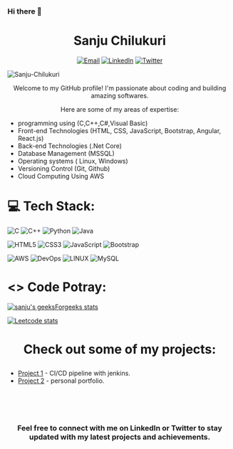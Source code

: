 ### Hi there 👋

<h1 align="center">Sanju Chilukuri</h1>

<p align="center">
  <a href="20a91a1209@aec.edu.in"><img src="https://img.shields.io/badge/Email-%23EA4335.svg?&style=flat-square&logo=gmail&logoColor=white" alt="Email"></a>
  <a href="https://www.linkedin.com/in/sanju-chilukuri/"><img src="https://img.shields.io/badge/LinkedIn-%230077B5.svg?&style=flat-square&logo=linkedin&logoColor=white" alt="LinkedIn"></a>
  <a href="https://twitter.com/your-twitter"><img src="https://img.shields.io/badge/Twitter-%231DA1F2.svg?&style=flat-square&logo=twitter&logoColor=white" alt="Twitter"></a>
</p>

<p align="left"> <img src="https://komarev.com/ghpvc/?username=Sanjuchilukuri&label=Profile%20views&color=0e75b6&style=flat" alt="Sanju-Chilukuri" /> </p>
<p align="center">Welcome to my GitHub profile! I'm passionate about coding and building amazing softwares.</p>
<p align="center">Here are some of my areas of expertise:</p>

<ul>
  <li>programming using (C,C++,C#,Visual Basic)</li>
  <li>Front-end Technologies (HTML, CSS, JavaScript, Bootstrap, Angular, React.js)</li>
  <li>Back-end Technologies (.Net Core) </li>
  <li>Database Management (MSSQL)</li>
  <li>Operating systems ( Linux, Windows) </li>
  <li>Versioning Control (Git, Github) </li>
  <li>Cloud Computing Using AWS</li>
</ul>



# 💻 Tech Stack:
![C](https://img.shields.io/badge/C-00599C?style=for-the-badge&logo=c&logoColor=white) ![C++](https://img.shields.io/badge/c++-%2300599C.svg?style=for-the-badge&logo=c%2B%2B&logoColor=white) ![Python](https://img.shields.io/badge/python-3670A0?style=for-the-badge&logo=python&logoColor=ffdd54)  ![Java](https://img.shields.io/badge/Java-ED8B00?style=for-the-badge&logo=java&logoColor=white)

![HTML5](https://img.shields.io/badge/html5-%23E34F26.svg?style=for-the-badge&logo=html5&logoColor=white)  ![CSS3](https://img.shields.io/badge/css3-%231572B6.svg?style=for-the-badge&logo=css3&logoColor=white) ![JavaScript](https://img.shields.io/badge/javascript-%23323330.svg?style=for-the-badge&logo=javascript&logoColor=%23F7DF1E) ![Bootstrap](https://img.shields.io/badge/bootstrap-%23563D7C.svg?style=for-the-badge&logo=bootstrap&logoColor=white)

![AWS](https://img.shields.io/badge/AWS-%23FF9900.svg?style=for-the-badge&logo=amazon-aws&logoColor=white) ![DevOps](https://img.shields.io/badge/DevOps-%230076D6.svg?style=for-the-badge&logo=azure-devops&logoColor=white)
![LINUX](https://img.shields.io/badge/Linux-FCC624?style=for-the-badge&logo=linux&logoColor=black)  ![MySQL](https://img.shields.io/badge/mysql-%2300f.svg?style=for-the-badge&logo=mysql&logoColor=white)


# <> Code Potray:
[![sanju's geeksForgeeks stats](https://geeks-for-geeks-stats-api-napiyo.vercel.app/?userName=sanju_chilukuri)](https://auth.geeksforgeeks.org/user/sanju_chilukuri/)



[![Leetcode stats](https://leetcard.jacoblin.cool/sanju1819?theme=dark)](https://leetcode.com/sanju1819/)



#  <p align="center">Check out some of my projects:</p>

<ul>
  <li><a href="https://github.com/Sanjuchilukuri/CI-CD-Pipeline">Project  1</a> - CI/CD pipeline with jenkins.</li>
  <li><a href="https://github.com/Sanjuchilukuri/trail">Project 2</a> - personal portfolio.</li>
</ul>


<br><br><br>
<h3><p align="center">Feel free to connect with me on LinkedIn or Twitter to stay updated with my latest projects and achievements.</p></h3>
